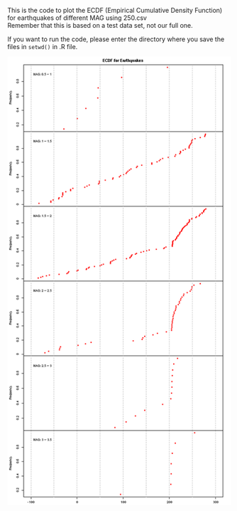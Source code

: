This is the code to plot the ECDF (Empirical Cumulative Density Function) for earthquakes of different MAG using 250.csv  
Remember that this is based on a test data set, not our full one. 

If you want to run the code, please enter the directory where you save the files in `setwd()` in .R file.  

![](plot.png) 
